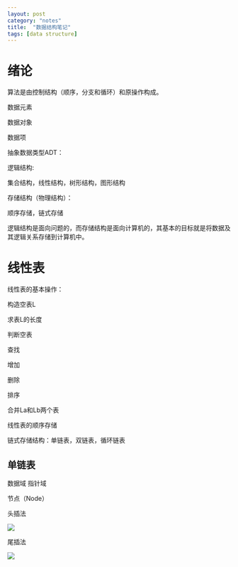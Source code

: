 ```yaml
---
layout: post
category: "notes"
title:  "数据结构笔记"
tags: [data structure]
---
```






# 绪论

算法是由控制结构（顺序，分支和循环）和原操作构成。



数据元素

数据对象

数据项



抽象数据类型ADT：



逻辑结构:

集合结构，线性结构，树形结构，图形结构



存储结构（物理结构）：

顺序存储，链式存储



逻辑结构是面向问题的，而存储结构是面向计算机的，其基本的目标就是将数据及其逻辑关系存储到计算机中。





# 线性表

线性表的基本操作：

构造空表L

求表L的长度

判断空表

查找

增加

删除

排序

合并La和Lb两个表





线性表的顺序存储



链式存储结构：单链表，双链表，循环链表

## 单链表

数据域 指针域

节点（Node）



头插法

![](C:\Users\jian.xin\Desktop\github\blog\_posts\notes\pictures\20200319listinsert_h.png)





尾插法

![](C:\Users\jian.xin\Desktop\github\blog\_posts\notes\pictures\20200319listinsert_t.png)









